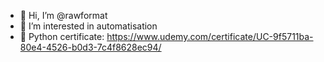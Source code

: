 - 👋 Hi, I’m @rawformat
- 👀 I’m interested in automatisation
- 🐍 Python certificate: https://www.udemy.com/certificate/UC-9f5711ba-80e4-4526-b0d3-7c4f8628ec94/

<!---
Istillstrange/Istillstrange is a ✨ special ✨ repository because its `README.md` (this file) appears on your GitHub profile.
You can click the Preview link to take a look at your changes.
--->
